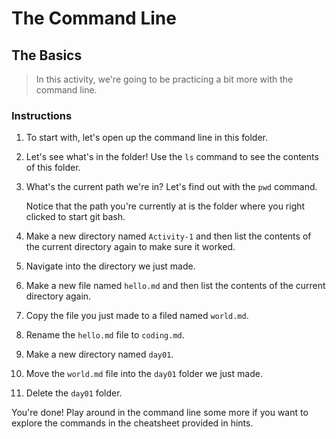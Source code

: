 # The Command Line

## The Basics

> In this activity, we're going to be practicing a bit more with the command line.

### Instructions

1. To start with, let's open up the command line in this folder.

2. Let's see what's in the folder! Use the `ls` command to see the contents of this folder.

3. What's the current path we're in? Let's find out with the `pwd` command.

    Notice that the path you're currently at is the folder where you right clicked to start git bash.

4. Make a new directory named `Activity-1` and then list the contents of the current directory again to make sure it worked.

5. Navigate into the directory we just made.

6. Make a new file named `hello.md` and then list the contents of the current directory again.

7. Copy the file you just made to a filed named `world.md`.

8. Rename the `hello.md` file to `coding.md`.

9. Make a new directory named `day01`.

10. Move the `world.md` file into the `day01` folder we just made.

11. Delete the `day01` folder.

You're done! Play around in the command line some more if you want to explore the commands in the cheatsheet provided in hints.

